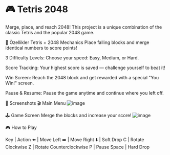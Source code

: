 # 🎮 Tetris 2048
Merge, place, and reach 2048!
This project is a unique combination of the classic Tetris and the popular 2048 game.

🚀 Özellikler
Tetris + 2048 Mechanics
Place falling blocks and merge identical numbers to score points!

3 Difficulty Levels:
Choose your speed: Easy, Medium, or Hard.

Score Tracking:
Your highest score is saved — challenge yourself to beat it!

Win Screen:
Reach the 2048 block and get rewarded with a special "You Win!" screen.

Pause & Resume:
Pause the game anytime and continue where you left off.


📸 Screenshots
🎬 Main Menu
![image](https://github.com/user-attachments/assets/3b582668-58c1-42da-9be5-5d5cf199ed9f)


🕹️ Game Screen
Merge the blocks and increase your score!
![image](https://github.com/user-attachments/assets/be9c74d5-82e7-455c-bbb7-4cc30f05c973)

🎮 How to Play

Key | Action
⬅️ | Move Left
➡️ | Move Right
⬇️ | Soft Drop
C | Rotate Clockwise
Z | Rotate Counterclockwise
P | Pause
Space | Hard Drop
